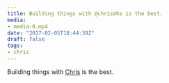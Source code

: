 ```yaml
---
title: Building things with @chrismhs is the best.
media:
- media-0.mp4
date: "2017-02-05T18:44:39Z"
draft: false
tags:
- chris
---
```

Building things with [Chris](/tags/chris) is the best.
